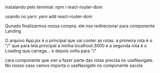  instalando pelo terminal: npm i react-router-dom

 usando no yarn: yarn add react-router-dom

 Qunado finalizarmos nossa compra. ele nos redirecionar para componente Landing

 O arquivo App.jsx é o principal que vai conter as rotas: a primeira rota é o "/" que para tela principal a minha localhost:3000 e a segunda rota é o Loading que carrega... e depois volta para "/"

 cara componente que vier a fazer parte das rotas precisa no useNavigate. No nosso caso vamos importa o useNavigate no componente sacola

